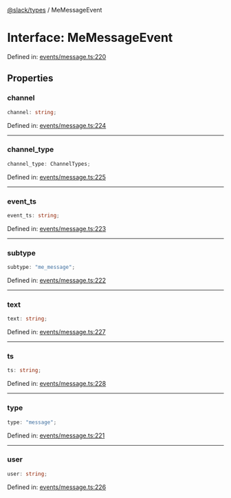 [@slack/types](../index.md) / MeMessageEvent

# Interface: MeMessageEvent

Defined in: [events/message.ts:220](https://github.com/slackapi/node-slack-sdk/blob/main/packages/types/src/events/message.ts#L220)

## Properties

### channel

```ts
channel: string;
```

Defined in: [events/message.ts:224](https://github.com/slackapi/node-slack-sdk/blob/main/packages/types/src/events/message.ts#L224)

***

### channel\_type

```ts
channel_type: ChannelTypes;
```

Defined in: [events/message.ts:225](https://github.com/slackapi/node-slack-sdk/blob/main/packages/types/src/events/message.ts#L225)

***

### event\_ts

```ts
event_ts: string;
```

Defined in: [events/message.ts:223](https://github.com/slackapi/node-slack-sdk/blob/main/packages/types/src/events/message.ts#L223)

***

### subtype

```ts
subtype: "me_message";
```

Defined in: [events/message.ts:222](https://github.com/slackapi/node-slack-sdk/blob/main/packages/types/src/events/message.ts#L222)

***

### text

```ts
text: string;
```

Defined in: [events/message.ts:227](https://github.com/slackapi/node-slack-sdk/blob/main/packages/types/src/events/message.ts#L227)

***

### ts

```ts
ts: string;
```

Defined in: [events/message.ts:228](https://github.com/slackapi/node-slack-sdk/blob/main/packages/types/src/events/message.ts#L228)

***

### type

```ts
type: "message";
```

Defined in: [events/message.ts:221](https://github.com/slackapi/node-slack-sdk/blob/main/packages/types/src/events/message.ts#L221)

***

### user

```ts
user: string;
```

Defined in: [events/message.ts:226](https://github.com/slackapi/node-slack-sdk/blob/main/packages/types/src/events/message.ts#L226)
